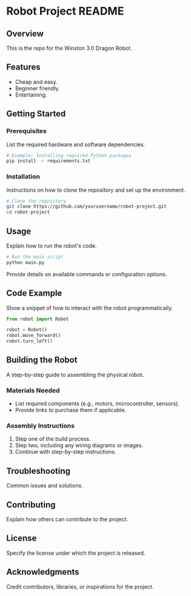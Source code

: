 # Robot Project README

## Overview
This is the repo for the Winston 3.0 Dragon Robot.

## Features
- Cheap and easy. 
- Beginner friendly.
- Entertaining.

## Getting Started

### Prerequisites
List the required hardware and software dependencies.

```bash
# Example: Installing required Python packages
pip install -r requirements.txt
```

### Installation
Instructions on how to clone the repository and set up the environment.

```bash
# Clone the repository
git clone https://github.com/yourusername/robot-project.git
cd robot-project
```

## Usage
Explain how to run the robot's code.

```bash
# Run the main script
python main.py
```

Provide details on available commands or configuration options.

## Code Example
Show a snippet of how to interact with the robot programmatically.

```python
from robot import Robot

robot = Robot()
robot.move_forward()
robot.turn_left()
```

## Building the Robot
A step-by-step guide to assembling the physical robot.

### Materials Needed
- List required components (e.g., motors, microcontroller, sensors).
- Provide links to purchase them if applicable.

### Assembly Instructions
1. Step one of the build process.
2. Step two, including any wiring diagrams or images.
3. Continue with step-by-step instructions.

## Troubleshooting
Common issues and solutions.

## Contributing
Explain how others can contribute to the project.

## License
Specify the license under which the project is released.

## Acknowledgments
Credit contributors, libraries, or inspirations for the project.


